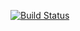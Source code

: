 [![Build Status](https://dev.azure.com/sharvnisingh/AgileProject/_apis/build/status%2FDevops6666666.Github-webapp?branchName=master)](https://dev.azure.com/sharvnisingh/AgileProject/_build/latest?definitionId=4&branchName=master)

